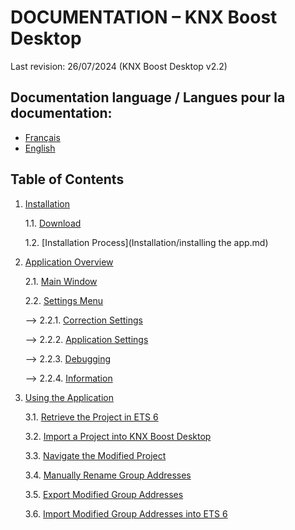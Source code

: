 # DOCUMENTATION – KNX Boost Desktop

Last revision: 26/07/2024 (KNX Boost Desktop v2.2)

## Documentation language / Langues pour la documentation:
- [Français](README.md)
- [English](README-EN.md)

## Table of Contents
1. [Installation](Installation/)

    1.1. [Download](Installation/download.md)

    1.2. [Installation Process](Installation/installing the app.md)

2. [Application Overview](#application-overview)

    2.1. [Main Window](#main-window)

    2.2. [Settings Menu](#settings-menu)

      --> 2.2.1. [Correction Settings](#correction-settings)

      --> 2.2.2. [Application Settings](#application-settings)

      --> 2.2.3. [Debugging](#debugging)

      --> 2.2.4. [Information](#information)

3. [Using the Application](#using-the-application)

    3.1. [Retrieve the Project in ETS 6](#retrieve-the-project-in-ets-6)

    3.2. [Import a Project into KNX Boost Desktop](#import-a-project-into-knx-boost-desktop)

    3.3. [Navigate the Modified Project](#navigate-the-modified-project)

    3.4. [Manually Rename Group Addresses](#manually-rename-group-addresses)

    3.5. [Export Modified Group Addresses](#export-modified-group-addresses)

    3.6. [Import Modified Group Addresses into ETS 6](#import-modified-group-addresses-into-ets-6)
